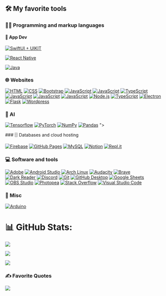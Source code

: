 
## 🛠️ My favorite tools

### 👨‍💻 Programming and markup languages

#### 📱 App Dev 

<p>    
    
<a href="https://www.youtube.com/watch?v=dQw4w9WgXcQ"><img alt="SwiftUI + UIKIT" src="https://img.shields.io/badge/Swift-FA7343?style=for-the-badge&logo=swift&logoColor=white"></a>

    
<a href="https://www.youtube.com/watch?v=dQw4w9WgXcQ"><img alt="React Native" src="https://img.shields.io/badge/React_Native-20232A?style=for-the-badge&logo=react&logoColor=61DAFB"></a>
    
    
<a href="https://www.youtube.com/watch?v=dQw4w9WgXcQ"><img alt="Java" src="https://img.shields.io/badge/Java-ED8B00?style=for-the-badge&logo=openjdk&logoColor=white"></a>
</p>

### 🌐 Websites
<p>
    <a href="https://github.com/search?q=user%3ADenverCoder1+language%3Ahtml"><img alt="HTML" src="https://img.shields.io/badge/HTML-E34F26.svg?logo=html5&logoColor=white"></a>
    <a href="https://www.youtube.com/watch?v=dQw4w9WgXcQ"><img alt="CSS" src="https://img.shields.io/badge/CSS-1572B6.svg?logo=css3&logoColor=white"></a>
    <a href="#"><img alt="Bootstrap" src="https://img.shields.io/badge/Bootstrap-7952B3.svg?logo=bootstrap&logoColor=white"></a>
    <a href="https://www.youtube.com/watch?v=dQw4w9WgXcQ"><img alt="JavaScript" src="https://img.shields.io/badge/JavaScript-F7DF1E.svg?logo=javascript&logoColor=black"></a>
    <a href="https://www.youtube.com/watch?v=dQw4w9WgXcQ"><img alt="JavaScript" src="https://img.shields.io/badge/React-20232A?style=for-the-badge&logo=react&logoColor=61DAFB"></a>
    <a href="https://www.youtube.com/watch?v=dQw4w9WgXcQ"><img alt="TypeScript" src="https://img.shields.io/badge/Material%20UI-007FFF?style=for-the-badge&logo=mui&logoColor=white"></a>
    <a href="https://www.youtube.com/watch?v=dQw4w9WgXcQ"><img alt="JavaScript" src="https://img.shields.io/badge/Svelte-4A4A55?style=for-the-badge&logo=svelte&logoColor=FF3E00"></a>
    <a href="https://www.youtube.com/watch?v=dQw4w9WgXcQ"><img alt="JavaScript" src="https://img.shields.io/badge/SvelteKit-FF3E00?style=for-the-badge&logo=Svelte&logoColor=white"></a>
    <a href="https://www.youtube.com/watch?v=dQw4w9WgXcQ"><img alt="JavaScript" src="https://img.shields.io/badge/npm-CB3837?style=for-the-badge&logo=npm&logoColor=white"></a>
    <a href="https://www.youtube.com/watch?v=dQw4w9WgXcQ"><img alt="Node.js" src="https://img.shields.io/badge/Node.js-43853D.svg?logo=node.js&logoColor=white"></a>
    <a href="https://www.youtube.com/watch?v=dQw4w9WgXcQ"><img alt="TypeScript" src="https://img.shields.io/badge/TypeScript-007ACC.svg?logo=typescript&logoColor=white"></a>
    <a href="#"><img alt="Electron" src="https://img.shields.io/badge/Electron-20232e.svg?logo=electron&logoColor=white"></a>
    <a href="#"><img alt="Flask" src="https://img.shields.io/badge/Flask-000000.svg?logo=flask&logoColor=white"></a>
    <a href="#"><img alt="Wordpress" src="https://img.shields.io/badge/Wordpress-21759B?logo=wordpress&logoColor=white"></a>
</p>



### 🤖 AI 

<p> 
    <a href="https://www.youtube.com/watch?v=dQw4w9WgXcQ"><img alt="Tensorflow" src="https://img.shields.io/badge/TensorFlow-FF6F00?style=for-the-badge&logo=TensorFlow&logoColor=white"></a>
    <a href="https://www.youtube.com/watch?v=dQw4w9WgXcQ"><img alt="PyTorch" src="https://img.shields.io/badge/PyTorch-EE4C2C?style=for-the-badge&logo=pytorch&logoColor=white"></a>
    <a href="#"><img alt="NumPy" src="https://img.shields.io/badge/Numpy-013243.svg?logo=numpy&logoColor=white"></a>  
    <a href="#"><img alt="Pandas" src="https://img.shields.io/badge/Pandas-150458.svg?logo=pandas&logoColor=white"></a>  "></a>



</p>
### 🗄️ Databases and cloud hosting

<p>
    <a href="#"><img alt="Firebase" src="https://img.shields.io/badge/firebase-ffca28?style=for-the-badge&logo=firebase&logoColor=black"></a>
    <a href="#"><img alt="GitHub Pages" src="https://img.shields.io/badge/GitHub%20Pages-327FC7.svg?logo=github&logoColor=white"></a>
    <a href="#"><img alt="MySQL" src="https://img.shields.io/badge/MySQL-00f.svg?logo=mysql&logoColor=white"></a>
    <a href="#"><img alt="Notion" src="https://img.shields.io/badge/Notion-010101.svg?logo=notion&logoColor=white"></a>
    <a href="#"><img alt="Repl.it" src="https://img.shields.io/badge/Repl.it-0D101E.svg?logo=Replit&logoColor=white"></a>
</p>

### 💻 Software and tools

<p>
    <a href="#"><img alt="Adobe" src="https://img.shields.io/badge/Adobe-FF0000.svg?logo=adobe&logoColor=white"></a>
    <a href="#"><img alt="Android Studio" src="https://img.shields.io/badge/Android%20Studio-008678.svg?logo=android-studio&logoColor=white"></a>
    <a href="#"><img alt="Arch Linux" src="https://img.shields.io/badge/Arch%20Linux-1793D1.svg?logo=arch-linux&logoColor=white"></a>
    <a href="#"><img alt="Audacity" src="https://img.shields.io/badge/-Audacity-0000CC?logo=audacity&logoColor=white"></a>
    <a href="#"><img alt="Brave" src="https://img.shields.io/badge/-Brave-FB542B?logo=brave&logoColor=white"></a>
    <a href="#"><img alt="Dark Reader" src="https://img.shields.io/badge/-Dark%20Reader-141E24?logo=dark-reader&logoColor=white"></a>
    <a href="#"><img alt="Discord" src="https://img.shields.io/badge/-Discord-5865F2.svg?logo=discord&logoColor=white"></a>
    <a href="#"><img alt="Git" src="https://img.shields.io/badge/Git-F05033.svg?logo=git&logoColor=white"></a>
    <a href="#"><img alt="GitHub Desktop" src="https://img.shields.io/badge/GitHub%20Desktop-8034A9.svg?logo=github&logoColor=white"></a>
    <a href="#"><img alt="Google Sheets" src="https://img.shields.io/badge/Sheets-34A853.svg?logo=google%20sheets&logoColor=white"></a>
    <a href="#"><img alt="OBS Studio" src="https://img.shields.io/badge/-OBS-302E31?logo=obs-studio&logoColor=white"></a>
    <a href="#"><img alt="Photopea" src="https://img.shields.io/badge/Photopea-18A497?logo=photopea&logoColor=white"></a>
    <a href="#"><img alt="Stack Overflow" src="https://img.shields.io/badge/-Stack%20Overflow-FE7A16?logo=stack-overflow&logoColor=white"></a>
    <a href="#"><img alt="Visual Studio Code" src="https://img.shields.io/badge/Visual%20Studio%20Code-0078d7.svg?logo=visual-studio-code&logoColor=white"></a>
</p>

### 🧰 Misc

<p>
    <a href="#"><img alt="Arduino" src="https://img.shields.io/badge/-Arduino-00979D?logo=Arduino&logoColor=white"></a>
</p>


# 📊 GitHub Stats:

![](https://github-readme-stats.vercel.app/api?username=Gitmaster511&theme=codeSTACKr)


[![](https://github-readme-streak-stats.herokuapp.com?user=Gitmaster511&theme=git-dark&hide_border=true)](https://git.io/streak-stats)


![](https://github-readme-stats.vercel.app/api/top-langs?username=Gitmaster511&theme=codeSTACKr&hide_border=false&include_all_commits=false&count_private=false&layout=compact)

### ✍️ Favorite Quotes
![](https://quotes-github-readme.vercel.app/api?type=horizontal&theme=dark)
